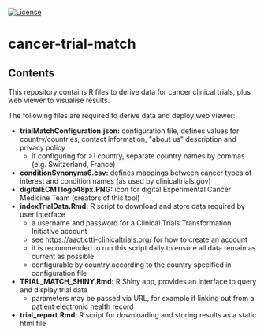 [![License](https://img.shields.io/badge/License-GPL%203.0-green)](https://opensource.org/licenses/GPL-3.0)

# cancer-trial-match  
  
## Contents
  
This repository contains R files to derive data for cancer clinical trials, plus web viewer to visualise results.  
  
The following files are required to derive data and deploy web viewer:  
* **trialMatchConfiguration.json:**	configuration file, defines values for country/countries, contact information, "about us" description and privacy policy
	* if configuring for >1 country, separate country names by commas (e.g. Switzerland, France)
* **conditionSynonyms6.csv:**  	defines mappings between cancer types of interest and condition names (as used by clinicaltrials.gov)  
* **digitalECMTlogo48px.PNG:**	icon for digital Experimental Cancer Medicine Team (creators of this tool)  
* **indexTrialData.Rmd:**		R script to download and store data required by user interface  
	* a username and password for a Clinical Trials Transformation Initiative account
	* see https://aact.ctti-clinicaltrials.org/ for how to create an account  
	* it is recommended to run this script daily to ensure all data remain as current as possible  
	* configurable by country according to the country specified in configuration file  
* **TRIAL_MATCH_SHINY.Rmd:**		R Shiny app, provides an interface to query and display trial data  
	* parameters may be passed via URL, for example if linking out from a patient electronic health record
* **trial_report.Rmd:**			R script for downloading and storing results as a static html file  


